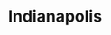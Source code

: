---
title: "Indianapolis"
hashtag: indianapolis
subdivision-of:
  - Indiana
tags:
  - City
  - Indiana
---